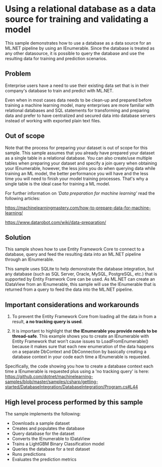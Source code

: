 # Using a relational database as a data source for training and validating a model
This sample demonstrates how to use a database as a data source for an ML.NET pipeline by using an IEnumerable. Since the database is treated as any other datasource, it is possible to query the database and use the resulting data for training and prediction scenarios.

## Problem
Enterprise users have a need to use their existing data set that is in their company's database to train and predict with ML.NET. 

Even when in most cases data needs to be clean-up and prepared before training a machine learning model, many enterprises are more familiar with relational databases and SQL statements for transforming and preparing data and prefer to have centralized and secured data into database servers instead of working with exported plain text files.

## Out of scope

Note that the process for preparing your dataset is out of scope for this sample. This sample assumes that you already have prepared your dataset as a single table in a relational database. You can also create/use multiple tables when preparing your dataset and specify a join query when obtaining your IEnumerable, however, the less joins you do when querying data while training an ML model, the better performance you will have and the less time you will need to finish your model training processes. That's why a single table is the ideal case for training a ML model.

For further information on *'Data preparation for machine learning'* read the following articles:

https://machinelearningmastery.com/how-to-prepare-data-for-machine-learning/

https://www.datarobot.com/wiki/data-preparation/

## Solution

This sample shows how to use Entity Framework Core to connect to a database, query and feed the resulting data into an ML.NET pipeline through an IEnumerable.

This sample uses SQLite to help demonstrate the database integration, but any database (such as SQL Server, Oracle, MySQL, PostgreSQL, etc.) that is supported by Entity Framwork Core can be used. As ML.NET can create an IDataView from an IEnumerable, this sample will use the IEnumerable that is returned from a query to feed the data into the ML.NET pipeline. 

## Important considerations and workarounds

1. To prevent the Entity Framework Core from loading all the data in from a result, **a no tracking query is used**. 

2. It is important to highlight that **the IEnumerable you provide needs to be thread-safe**. This example shows you to create an IEnumerable with Entity Framework that won’t cause issues to LoadFromEnumerable() because it makes sure that each new enumeration of the data happens on a separate DbContext and DbConnection by basically creating a database context in your code each time a IEnumerable is requested.

Specifically, the code showing you how to create a database context each time a IEnumerable is requested plus using a 'no tracking query' is here: https://github.com/dotnet/machinelearning-samples/blob/master/samples/csharp/getting-started/DatabaseIntegration/DatabaseIntegration/Program.cs#L44

## High level process performed by this sample

The sample implements the following:

- Downloads a sample dataset
- Creates and populates the database
- Query database for the dataset
- Converts the IEnumerable to IDataView
- Trains a LightGBM Binary Classification model 
- Queries the database for a test dataset
- Runs predictions
- Evaluates the prediction metrics
